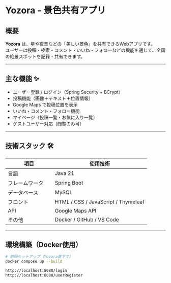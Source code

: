 # Yozora - 景色共有アプリ

## 概要

**Yozora** は、星や夜景などの「美しい景色」を共有できるWebアプリです。  
ユーザーは投稿・検索・コメント・いいね・フォローなどの機能を通じて、全国の絶景スポットを記録・共有できます。


---

## 主な機能 ✨

- ユーザー登録 / ログイン（Spring Security + BCrypt）
- 投稿機能（画像＋テキスト＋位置情報）
- Google Maps で投稿位置を表示
- いいね・コメント・フォロー機能
- マイページ（投稿一覧・お気に入り一覧）
- ゲストユーザー対応（閲覧のみ可）

---

## 技術スタック 🛠

| 項目           | 使用技術                               |
|---------------|--------------------------------------|
| 言語           | Java 21                              |
| フレームワーク 　 | Spring Boot                          |
| データベース     | MySQL                                |
| フロント        | HTML / CSS / JavaScript / Thymeleaf  | 
| API           | Google Maps API                      |
| その他    　    | Docker / GitHub / VS Code            |

---

## 環境構築（Docker使用）

```bash
# 初回セットアップ（Yozora直下で）
docker compose up --build

http://localhost:8080/login
http://localhost:8080/userRegister